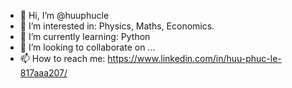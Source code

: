 - 👋 Hi, I’m @huuphucle
- 👀 I’m interested in: Physics, Maths, Economics.
- 🌱 I’m currently learning: Python
- 💞️ I’m looking to collaborate on ...
- 📫 How to reach me: https://www.linkedin.com/in/huu-phuc-le-817aaa207/

<!---
huuphucle/huuphucle is a ✨ special ✨ repository because its `README.md` (this file) appears on your GitHub profile.
You can click the Preview link to take a look at your changes.
--->
